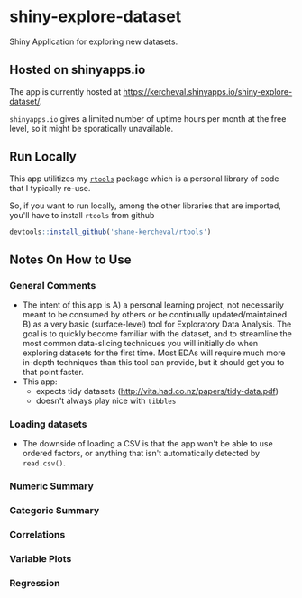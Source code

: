 # shiny-explore-dataset

Shiny Application for exploring new datasets.

## Hosted on shinyapps.io

The app is currently hosted at https://kercheval.shinyapps.io/shiny-explore-dataset/.

`shinyapps.io` gives a limited number of uptime hours per month at the free level, so it might be sporatically unavailable.

## Run Locally

This app utilitizes my [`rtools`](https://github.com/shane-kercheval/rtools) package which is a personal library of code that I typically re-use.

So, if you want to run locally, among the other libraries that are imported, you'll have to install `rtools` from github

```r
devtools::install_github('shane-kercheval/rtools')
```

## Notes On How to Use

### General Comments

- The intent of this app is A) a personal learning project, not necessarily meant to be consumed by others or be continually updated/maintained B) as a very basic (surface-level) tool for Exploratory Data Analysis. The goal is to quickly become familiar with the dataset, and to streamline the most common data-slicing techniques you will initially do when exploring datasets for the first time. Most EDAs will require much more in-depth techniques than this tool can provide, but it should get you to that point faster.
- This app:
    - expects tidy datasets (http://vita.had.co.nz/papers/tidy-data.pdf)
    - doesn't always play nice with `tibbles`

### Loading datasets


- The downside of loading a CSV is that the app won't be able to use ordered factors, or anything that isn't automatically detected by `read.csv()`.

### Numeric Summary



### Categoric Summary



### Correlations



### Variable Plots



### Regression


